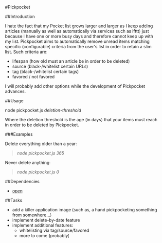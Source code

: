 #Pickpocket

##Introduction

I hate the fact that my Pocket list grows larger and larger as I keep adding articles (manually as well as automatically via services such as ifttt) just because I have one or more busy days and therefore cannot keep up with my list. Pickpocket aims to automatically remove unread items matching specific (configurable) criteria from the user's list in order to retain a slim list. Such criteria are:

 * lifespan (how old must an article be in order to be deleted)
 * source (black-/whitelist certain URLs)
 * tag (black-/whitelist certain tags) 
 * favored / not favored

I will probably add other options while the development of Pickpocket advances.

##Usage

node pickpocket.js *deletion-threshold*  

Where the deletion threshold is the age (in days) that your items must reach in order to be deleted by Pickpocket.

###Examples

Delete everything older than a year:
>*node pickpocket.js 365*  

Never delete anything:
>*node pickpocket.js 0*  

##Dependencies

 * [open](https://github.com/jjrdn/node-open)

##Tasks

 * add a killer application image (such as, a hand pickpocketing something from somewhere...)
 * implement delete-by-date feature
 * implement additional features:
    * whitelisting via tag/source/favored
    * more to come (probably)